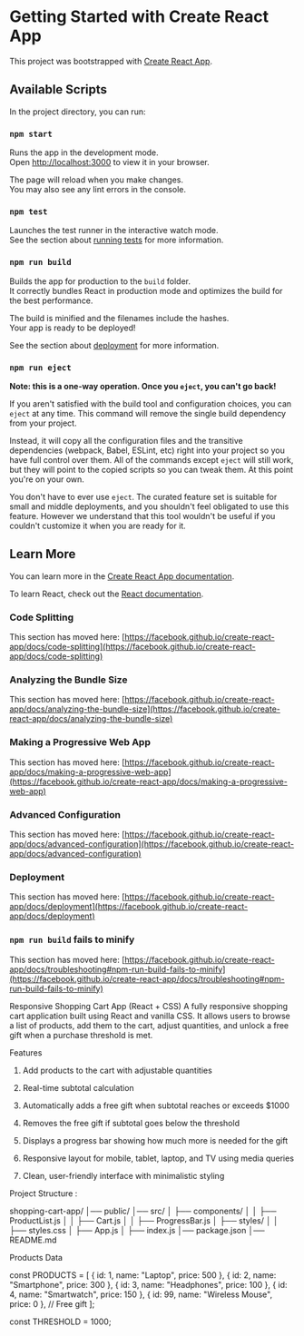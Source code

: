 # Getting Started with Create React App

This project was bootstrapped with [Create React App](https://github.com/facebook/create-react-app).

## Available Scripts

In the project directory, you can run:

### `npm start`

Runs the app in the development mode.\
Open [http://localhost:3000](http://localhost:3000) to view it in your browser.

The page will reload when you make changes.\
You may also see any lint errors in the console.

### `npm test`

Launches the test runner in the interactive watch mode.\
See the section about [running tests](https://facebook.github.io/create-react-app/docs/running-tests) for more information.

### `npm run build`

Builds the app for production to the `build` folder.\
It correctly bundles React in production mode and optimizes the build for the best performance.

The build is minified and the filenames include the hashes.\
Your app is ready to be deployed!

See the section about [deployment](https://facebook.github.io/create-react-app/docs/deployment) for more information.

### `npm run eject`

**Note: this is a one-way operation. Once you `eject`, you can't go back!**

If you aren't satisfied with the build tool and configuration choices, you can `eject` at any time. This command will remove the single build dependency from your project.

Instead, it will copy all the configuration files and the transitive dependencies (webpack, Babel, ESLint, etc) right into your project so you have full control over them. All of the commands except `eject` will still work, but they will point to the copied scripts so you can tweak them. At this point you're on your own.

You don't have to ever use `eject`. The curated feature set is suitable for small and middle deployments, and you shouldn't feel obligated to use this feature. However we understand that this tool wouldn't be useful if you couldn't customize it when you are ready for it.

## Learn More

You can learn more in the [Create React App documentation](https://facebook.github.io/create-react-app/docs/getting-started).

To learn React, check out the [React documentation](https://reactjs.org/).

### Code Splitting

This section has moved here: [https://facebook.github.io/create-react-app/docs/code-splitting](https://facebook.github.io/create-react-app/docs/code-splitting)

### Analyzing the Bundle Size

This section has moved here: [https://facebook.github.io/create-react-app/docs/analyzing-the-bundle-size](https://facebook.github.io/create-react-app/docs/analyzing-the-bundle-size)

### Making a Progressive Web App

This section has moved here: [https://facebook.github.io/create-react-app/docs/making-a-progressive-web-app](https://facebook.github.io/create-react-app/docs/making-a-progressive-web-app)

### Advanced Configuration

This section has moved here: [https://facebook.github.io/create-react-app/docs/advanced-configuration](https://facebook.github.io/create-react-app/docs/advanced-configuration)

### Deployment

This section has moved here: [https://facebook.github.io/create-react-app/docs/deployment](https://facebook.github.io/create-react-app/docs/deployment)

### `npm run build` fails to minify

This section has moved here: [https://facebook.github.io/create-react-app/docs/troubleshooting#npm-run-build-fails-to-minify](https://facebook.github.io/create-react-app/docs/troubleshooting#npm-run-build-fails-to-minify)





Responsive Shopping Cart App (React + CSS)
A fully responsive shopping cart application built using React and vanilla CSS. It allows users to browse a list of products, add them to the cart, adjust quantities, and unlock a free gift when a purchase threshold is met.

Features

1. Add products to the cart with adjustable quantities

2. Real-time subtotal calculation

3. Automatically adds a free gift when subtotal reaches or exceeds $1000

4. Removes the free gift if subtotal goes below the threshold

5. Displays a progress bar showing how much more is needed for the gift

6. Responsive layout for mobile, tablet, laptop, and TV using media queries

7. Clean, user-friendly interface with minimalistic styling

Project Structure :

shopping-cart-app/
│── public/
│── src/
│   ├── components/
│   │   ├── ProductList.js
│   │   ├── Cart.js
│   │   ├── ProgressBar.js
│   ├── styles/
│   │   ├── styles.css
│   ├── App.js
│   ├── index.js
│── package.json
│── README.md


Products Data

const PRODUCTS = [
  { id: 1, name: "Laptop", price: 500 },
  { id: 2, name: "Smartphone", price: 300 },
  { id: 3, name: "Headphones", price: 100 },
  { id: 4, name: "Smartwatch", price: 150 },
  { id: 99, name: "Wireless Mouse", price: 0 }, // Free gift
];

const THRESHOLD = 1000;


